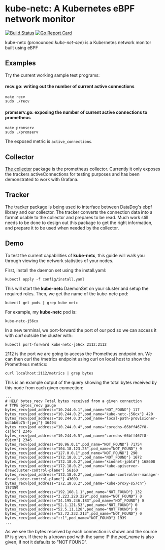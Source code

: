# kube-netc: A Kubernetes eBPF network monitor

[![Build Status](https://travis-ci.org/nirmata/kube-netc.svg?branch=master)](https://travis-ci.org/nirmata/kube-netc) [![Go Report Card](https://goreportcard.com/badge/github.com/nirmata/kube-netc)](https://goreportcard.com/report/github.com/nirmata/kube-netc)


kube-netc (pronounced <i>kube-net-see</i>) is a Kubernetes network monitor built using eBPF

## Examples

Try the current working sample test programs:

#### recv.go: writing out the number of current active connections

```
make recv
sudo ./recv
```

#### promserv.go: exposing the number of current active connections to prometheus

```
make promserv
sudo ./promserv
```
The exposed metric is `active_connections`.

## Collector

[The collector](collector/) package is the prometheus collector. Currently it only exposes the trackers activeConnections for testing purposes and has been demonstrated to work with Grafana.

## Tracker

[The tracker](tracker/) package is being used to interface between DataDog's ebpf library and our collector. The tracker converts the connection data into a format usable to the collector and prepares to be read. Much work still needs to be done to design out this package to get the right information, and prepare it to be used when needed by the collector.

## Demo

To test the current capabilities of **kube-netc**, this guide will walk you through viewing the network statistics of your nodes.

First, install the daemon set using the install.yaml:

``` 
kubectl apply -f config/install.yaml
```

This will start the **kube-netc** DaemonSet on your cluster and setup the required roles. Then, we get the name of the kube-netc pod:

```
kubectl get pods | grep kube-netc
```

For example, my **kube-netc** pod is:

```
kube-netc-j56cx
```
In a new terminal, we port-forward the port of our pod so we can access it with *curl* outside the cluster with:

```
kubectl port-forward kube-netc-j56cx 2112:2112
```

2112 is the port we are going to access the Prometheus endpoint on. We can then curl the /metrics endpoint using curl on local host to show the Prometheus metrics:

```
curl localhost:2112/metrics | grep bytes
```

This is an example output of the query showing the total bytes received by this node from each given connection:

```
...
# HELP bytes_recv Total bytes received from a given connection
# TYPE bytes_recv gauge
bytes_recv{pod_address="10.244.0.1",pod_name="NOT_FOUND"} 117
bytes_recv{pod_address="10.244.0.2",pod_name="kube-netc-j56cx"} 420
bytes_recv{pod_address="10.244.0.3",pod_name="local-path-provisioner-bd4bb6b75-fjpmj"} 36494
bytes_recv{pod_address="10.244.0.4",pod_name="coredns-66bff467f8-csjhc"} 2346
bytes_recv{pod_address="10.244.0.5",pod_name="coredns-66bff467f8-69jxm"} 2346
bytes_recv{pod_address="10.96.0.1",pod_name="NOT_FOUND"} 71754
bytes_recv{pod_address="104.18.123.25",pod_name="NOT_FOUND"} 0
bytes_recv{pod_address="127.0.0.1",pod_name="NOT_FOUND"} 290
bytes_recv{pod_address="172.18.0.1",pod_name="NOT_FOUND"} 1672
bytes_recv{pod_address="172.18.0.2",pod_name="kindnet-jpbtd"} 168608
bytes_recv{pod_address="172.18.0.2",pod_name="kube-apiserver-drewcluster-control-plane"} 56160
bytes_recv{pod_address="172.18.0.2",pod_name="kube-controller-manager-drewcluster-control-plane"} 43609
bytes_recv{pod_address="172.18.0.2",pod_name="kube-proxy-s57cn"} 157359
bytes_recv{pod_address="192.168.1.1",pod_name="NOT_FOUND"} 132
bytes_recv{pod_address="3.223.220.229",pod_name="NOT_FOUND"} 0
bytes_recv{pod_address="34.195.246.183",pod_name="NOT_FOUND"} 0
bytes_recv{pod_address="52.1.121.53",pod_name="NOT_FOUND"} 0
bytes_recv{pod_address="52.5.11.128",pod_name="NOT_FOUND"} 0
bytes_recv{pod_address="52.72.232.213",pod_name="NOT_FOUND"} 0
bytes_recv{pod_address="::1",pod_name="NOT_FOUND"} 1939
...
```

As we see the bytes received by each connection is shown and the source IP is given. If there is a known pod with the same IP the *pod_name* is also given, if not it defaults to "NOT FOUND".
